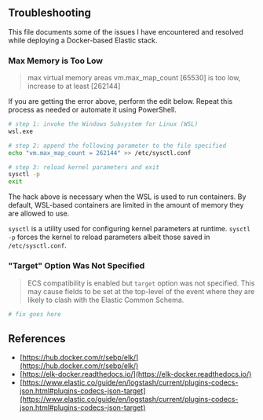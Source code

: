## Troubleshooting
This file documents some of the issues I have encountered and resolved while deploying a Docker-based Elastic stack.

### Max Memory is Too Low
> max virtual memory areas vm.max_map_count [65530] is too low, increase to at least [262144]

If you are getting the error above, perform the edit below. Repeat this process as needed or automate it using PowerShell.
```bash
# step 1: invoke the Windows Subsystem for Linux (WSL)
wsl.exe 

# step 2: append the following parameter to the file specified
echo "vm.max_map_count = 262144" >> /etc/sysctl.conf

# step 3: reload kernel parameters and exit
sysctl -p
exit
```

The hack above is necessary when the WSL is used to run containers. By default, WSL-based containers are limited in the amount of memory they are allowed to use.  

`sysctl` is a utility used for configuring kernel parameters at runtime. 
`sysctl -p` forces the kernel to reload parameters albeit those saved in `/etc/sysctl.conf`.

### "Target" Option Was Not Specified
>  ECS compatibility is enabled but `target` option was not specified. This may cause fields to be set at the top-level of the event where they are likely to clash with the Elastic Common Schema. 

```bash
# fix goes here
```

## References
* [https://hub.docker.com/r/sebp/elk/](https://hub.docker.com/r/sebp/elk/)
* [https://elk-docker.readthedocs.io/](https://elk-docker.readthedocs.io/)
* [https://www.elastic.co/guide/en/logstash/current/plugins-codecs-json.html#plugins-codecs-json-target](https://www.elastic.co/guide/en/logstash/current/plugins-codecs-json.html#plugins-codecs-json-target)
